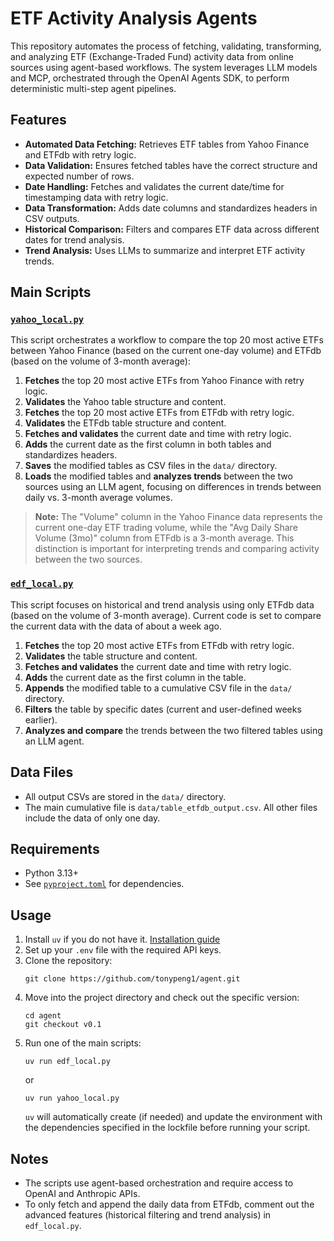 # ETF Activity Analysis Agents

This repository automates the process of fetching, validating, transforming, and analyzing ETF (Exchange-Traded Fund) activity data from online sources using agent-based workflows. The system leverages LLM models and MCP, orchestrated through the OpenAI Agents SDK, to perform deterministic multi-step agent pipelines.

## Features

- **Automated Data Fetching:** Retrieves ETF tables from Yahoo Finance and ETFdb with retry logic.
- **Data Validation:** Ensures fetched tables have the correct structure and expected number of rows.
- **Date Handling:** Fetches and validates the current date/time for timestamping data with retry logic.
- **Data Transformation:** Adds date columns and standardizes headers in CSV outputs.
- **Historical Comparison:** Filters and compares ETF data across different dates for trend analysis.
- **Trend Analysis:** Uses LLMs to summarize and interpret ETF activity trends.

## Main Scripts

### [`yahoo_local.py`](yahoo_local.py)

This script orchestrates a workflow to compare the top 20 most active ETFs between Yahoo Finance (based on the current one-day volume) and ETFdb (based on the volume of 3-month average):

1. **Fetches** the top 20 most active ETFs from Yahoo Finance with retry logic.
2. **Validates** the Yahoo table structure and content.
3. **Fetches** the top 20 most active ETFs from ETFdb with retry logic.
4. **Validates** the ETFdb table structure and content.
5. **Fetches and validates** the current date and time with retry logic.
6. **Adds** the current date as the first column in both tables and standardizes headers.
7. **Saves** the modified tables as CSV files in the `data/` directory.
8. **Loads** the modified tables and **analyzes trends** between the two sources using an LLM agent, focusing on differences in trends between daily vs. 3-month average volumes.

> **Note:** The "Volume" column in the Yahoo Finance data represents the current one-day ETF trading volume, while the "Avg Daily Share Volume (3mo)" column from ETFdb is a 3-month average. This distinction is important for interpreting trends and comparing activity between the two sources.

### [`edf_local.py`](edf_local.py)

This script focuses on historical and trend analysis using only ETFdb data (based on the volume of 3-month average). Current code is set to compare the current data with the data of about a week ago.

1. **Fetches** the top 20 most active ETFs from ETFdb with retry logic.
2. **Validates** the table structure and content.
3. **Fetches and validates** the current date and time with retry logic.
4. **Adds** the current date as the first column in the table.
5. **Appends** the modified table to a cumulative CSV file in the `data/` directory.
6. **Filters** the table by specific dates (current and user-defined weeks earlier).
7. **Analyzes and compare** the trends between the two filtered tables using an LLM agent.

## Data Files

- All output CSVs are stored in the `data/` directory.
- The main cumulative file is `data/table_etfdb_output.csv`. All other files include the data of only one day. 

## Requirements

- Python 3.13+
- See [`pyproject.toml`](pyproject.toml) for dependencies.

## Usage

1. Install `uv` if you do not have it. [Installation guide](https://docs.astral.sh/uv/getting-started/installation/)
2. Set up your `.env` file with the required API keys.
3. Clone the repository:
   ```
   git clone https://github.com/tonypeng1/agent.git
   ```
4. Move into the project directory and check out the specific version:
   ```
   cd agent
   git checkout v0.1
   ```
5. Run one of the main scripts:
   ```
   uv run edf_local.py
   ```
   or
   ```
   uv run yahoo_local.py
   ```
   `uv` will automatically create (if needed) and update the environment with the dependencies specified in the lockfile before running your script.

## Notes

- The scripts use agent-based orchestration and require access to OpenAI and Anthropic APIs.
- To only fetch and append the daily data from ETFdb, comment out the advanced features (historical filtering and trend analysis) in `edf_local.py`.
